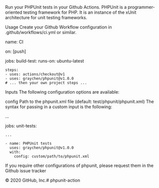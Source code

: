 Run your PHPUnit tests in your Github Actions.
PHPUnit is a programmer-oriented testing framework for PHP. It is an instance of the xUnit architecture for unit testing frameworks.

Usage
Create your Github Workflow configuration in .github/workflows/ci.yml or similar.

name: CI

on: [push]

jobs:
  build-test:
    runs-on: ubuntu-latest

    steps:
    - uses: actions/checkout@v1
    - uses: graychen/phpunit@v1.0.0
    # ... then your own project steps ...
Inputs
The following configuration options are available:

config Path to the phpunit.xml file (default: test/phpunit/phpunit.xml)
The syntax for passing in a custom input is the following:

...

jobs:
  unit-tests:

    ...

    - name: PHPUnit tests
      uses: graychen/phpunit@v1.0.0
      with:
        config: custom/path/to/phpunit.xml
If you require other configurations of phpunit, please request them in the Github issue tracker

© 2020 GitHub, Inc.# phpunit-action

